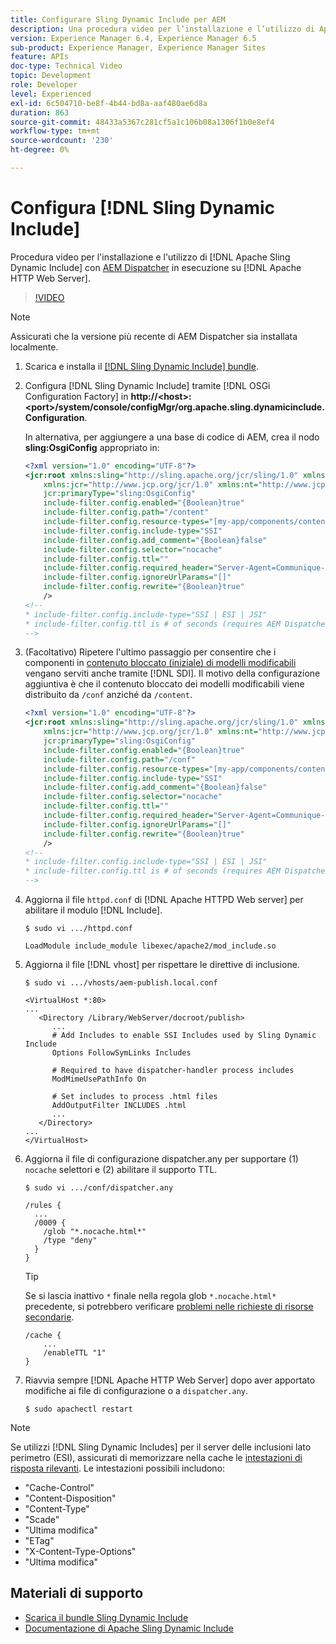 ```yaml
---
title: Configurare Sling Dynamic Include per AEM
description: Una procedura video per l’installazione e l’utilizzo di Apache Sling Dynamic Include con AEM Dispatcher in esecuzione sul server web Apache HTTP.
version: Experience Manager 6.4, Experience Manager 6.5
sub-product: Experience Manager, Experience Manager Sites
feature: APIs
doc-type: Technical Video
topic: Development
role: Developer
level: Experienced
exl-id: 6c504710-be8f-4b44-bd8a-aaf480ae6d8a
duration: 863
source-git-commit: 48433a5367c281cf5a1c106b08a1306f1b0e8ef4
workflow-type: tm+mt
source-wordcount: '230'
ht-degree: 0%

---
```


# Configura [!DNL Sling Dynamic Include]

Procedura video per l&#39;installazione e l&#39;utilizzo di [!DNL Apache Sling Dynamic Include] con [AEM Dispatcher](https://experienceleague.adobe.com/docs/experience-manager-dispatcher/using/dispatcher.html?lang=it) in esecuzione su [!DNL Apache HTTP Web Server].

>[!VIDEO](https://video.tv.adobe.com/v/17040?quality=12&learn=on)

>[!NOTE]
>
> Assicurati che la versione più recente di AEM Dispatcher sia installata localmente.

1. Scarica e installa il [[!DNL Sling Dynamic Include] bundle](https://sling.apache.org/downloads.cgi).
1. Configura [!DNL Sling Dynamic Include] tramite [!DNL OSGi Configuration Factory] in **http://&lt;host>:&lt;port>/system/console/configMgr/org.apache.sling.dynamicinclude.Configuration**.

   In alternativa, per aggiungere a una base di codice di AEM, crea il nodo **sling:OsgiConfig** appropriato in:

   ```xml
   <?xml version="1.0" encoding="UTF-8"?>
   <jcr:root xmlns:sling="http://sling.apache.org/jcr/sling/1.0" xmlns:cq="http://www.day.com/jcr/cq/1.0"
       xmlns:jcr="http://www.jcp.org/jcr/1.0" xmlns:nt="http://www.jcp.org/jcr/nt/1.0"
       jcr:primaryType="sling:OsgiConfig"
       include-filter.config.enabled="{Boolean}true"
       include-filter.config.path="/content"
       include-filter.config.resource-types="[my-app/components/content/highly-dynamic]"
       include-filter.config.include-type="SSI" 
       include-filter.config.add_comment="{Boolean}false"
       include-filter.config.selector="nocache"
       include-filter.config.ttl=""
       include-filter.config.required_header="Server-Agent=Communique-Dispatcher"
       include-filter.config.ignoreUrlParams="[]"
       include-filter.config.rewrite="{Boolean}true"
       />
   <!--
   * include-filter.config.include-type="SSI | ESI | JSI"
   * include-filter.config.ttl is # of seconds (requires AEM Dispatcher 4.1.11+)
   -->
   ```

1. (Facoltativo) Ripetere l&#39;ultimo passaggio per consentire che i componenti in [contenuto bloccato (iniziale) di modelli modificabili](https://helpx.adobe.com/experience-manager/6-5/sites/developing/using/page-templates-editable.html) vengano serviti anche tramite [!DNL SDI]. Il motivo della configurazione aggiuntiva è che il contenuto bloccato dei modelli modificabili viene distribuito da `/conf` anziché da `/content`.

   ```xml
   <?xml version="1.0" encoding="UTF-8"?>
   <jcr:root xmlns:sling="http://sling.apache.org/jcr/sling/1.0" xmlns:cq="http://www.day.com/jcr/cq/1.0"
       xmlns:jcr="http://www.jcp.org/jcr/1.0" xmlns:nt="http://www.jcp.org/jcr/nt/1.0"
       jcr:primaryType="sling:OsgiConfig"
       include-filter.config.enabled="{Boolean}true"
       include-filter.config.path="/conf"
       include-filter.config.resource-types="[my-app/components/content/highly-dynamic]"
       include-filter.config.include-type="SSI" 
       include-filter.config.add_comment="{Boolean}false"
       include-filter.config.selector="nocache"
       include-filter.config.ttl=""
       include-filter.config.required_header="Server-Agent=Communique-Dispatcher"
       include-filter.config.ignoreUrlParams="[]"
       include-filter.config.rewrite="{Boolean}true"
       />
   <!--
   * include-filter.config.include-type="SSI | ESI | JSI"
   * include-filter.config.ttl is # of seconds (requires AEM Dispatcher 4.1.11+)
   -->
   ```

1. Aggiorna il file `httpd.conf` di [!DNL Apache HTTPD Web server] per abilitare il modulo [!DNL Include].

   ```shell
   $ sudo vi .../httpd.conf
   ```

   ```shell
   LoadModule include_module libexec/apache2/mod_include.so
   ```

1. Aggiorna il file [!DNL vhost] per rispettare le direttive di inclusione.

   ```shell
   $ sudo vi .../vhosts/aem-publish.local.conf
   ```

   ```shell
   <VirtualHost *:80>
   ...
      <Directory /Library/WebServer/docroot/publish>
         ...
         # Add Includes to enable SSI Includes used by Sling Dynamic Include
         Options FollowSymLinks Includes
   
         # Required to have dispatcher-handler process includes
         ModMimeUsePathInfo On
   
         # Set includes to process .html files
         AddOutputFilter INCLUDES .html
         ...
      </Directory>
   ...
   </VirtualHost>
   ```

1. Aggiorna il file di configurazione dispatcher.any per supportare (1) `nocache` selettori e (2) abilitare il supporto TTL.

   ```shell
   $ sudo vi .../conf/dispatcher.any
   ```

   ```shell
   /rules {
     ...
     /0009 {
       /glob "*.nocache.html*"
       /type "deny"
     } 
   }
   ```

   >[!TIP]
   >
   > Se si lascia inattivo `*` finale nella regola glob `*.nocache.html*` precedente, si potrebbero verificare [problemi nelle richieste di risorse secondarie](https://github.com/AdobeDocs/experience-manager-learn.en/issues/16).

   ```shell
   /cache {
       ...
       /enableTTL "1"
   }
   ```

1. Riavvia sempre [!DNL Apache HTTP Web Server] dopo aver apportato modifiche ai file di configurazione o a `dispatcher.any`.

   ```shell
   $ sudo apachectl restart
   ```

>[!NOTE]
>
>Se utilizzi [!DNL Sling Dynamic Includes] per il server delle inclusioni lato perimetro (ESI), assicurati di memorizzare nella cache le [intestazioni di risposta rilevanti](https://experienceleague.adobe.com/docs/experience-manager-dispatcher/using/configuring/dispatcher-configuration.html#CachingHTTPResponseHeaders). Le intestazioni possibili includono:
>
>* &quot;Cache-Control&quot;
>* &quot;Content-Disposition&quot;
>* &quot;Content-Type&quot;
>* &quot;Scade&quot;
>* &quot;Ultima modifica&quot;
>* &quot;ETag&quot;
>* &quot;X-Content-Type-Options&quot;
>* &quot;Ultima modifica&quot;
>

## Materiali di supporto

* [Scarica il bundle Sling Dynamic Include](https://sling.apache.org/downloads.cgi)
* [Documentazione di Apache Sling Dynamic Include](https://github.com/Cognifide/Sling-Dynamic-Include)
